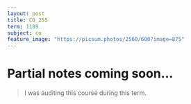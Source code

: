 ```yaml
---
layout: post
title: CO 255
term: 1189
subject: co
feature_image: "https://picsum.photos/2560/600?image=875"
---
```

# Partial notes coming soon...

 > I was auditing this course during this term.
